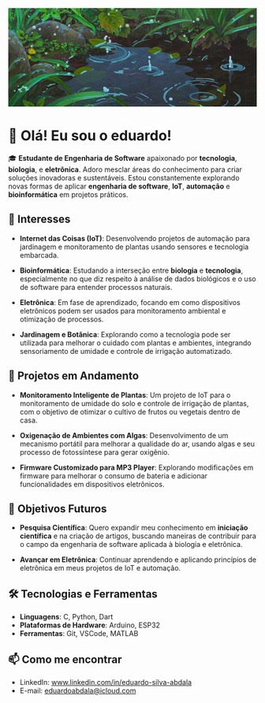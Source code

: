 <img src="Assets/_.gif" width="100%" height="200px" style="object-fit: cover;"/>

# 👋 Olá! Eu sou o eduardo!

🎓 **Estudante de Engenharia de Software** apaixonado por **tecnologia**, **biologia**, e **eletrônica**. Adoro mesclar áreas do conhecimento para criar soluções inovadoras e sustentáveis. Estou constantemente explorando novas formas de aplicar **engenharia de software**, **IoT**, **automação** e **bioinformática** em projetos práticos.

## 🌱 Interesses

- **Internet das Coisas (IoT)**: Desenvolvendo projetos de automação para jardinagem e monitoramento de plantas usando sensores e tecnologia embarcada.
  
- **Bioinformática**: Estudando a interseção entre **biologia** e **tecnologia**, especialmente no que diz respeito à análise de dados biológicos e o uso de software para entender processos naturais.

- **Eletrônica**: Em fase de aprendizado, focando em como dispositivos eletrônicos podem ser usados para monitoramento ambiental e otimização de processos.

- **Jardinagem e Botânica**: Explorando como a tecnologia pode ser utilizada para melhorar o cuidado com plantas e ambientes, integrando sensoriamento de umidade e controle de irrigação automatizado.

## 🚀 Projetos em Andamento

- **Monitoramento Inteligente de Plantas**: Um projeto de IoT para o monitoramento de umidade do solo e controle de irrigação de plantas, com o objetivo de otimizar o cultivo de frutos ou vegetais dentro de casa.
  
- **Oxigenação de Ambientes com Algas**: Desenvolvimento de um mecanismo portátil para melhorar a qualidade do ar, usando algas e seu processo de fotossíntese para gerar oxigênio.

- **Firmware Customizado para MP3 Player**: Explorando modificações em firmware para melhorar o consumo de bateria e adicionar funcionalidades em dispositivos eletrônicos.

## 🎯 Objetivos Futuros

- **Pesquisa Científica**: Quero expandir meu conhecimento em **iniciação científica** e na criação de artigos, buscando maneiras de contribuir para o campo da engenharia de software aplicada à biologia e eletrônica.
  
- **Avançar em Eletrônica**: Continuar aprendendo e aplicando princípios de eletrônica em meus projetos de IoT e automação.

## 🛠️ Tecnologias e Ferramentas

- **Linguagens**: C, Python, Dart
- **Plataformas de Hardware**: Arduino, ESP32
- **Ferramentas**: Git, VSCode, MATLAB

## 📫 Como me encontrar

- LinkedIn: www.linkedin.com/in/eduardo-silva-abdala
- E-mail: eduardoabdala@icloud.com
